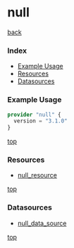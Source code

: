 # null

[back](../)

### Index

- [Example Usage](#example-usage)
- [Resources](#resources)
- [Datasources](#datasources)

### Example Usage

```terraform
provider "null" {
  version = "3.1.0"
}
```

[top](#index)

### Resources


- [null_resource](./r/null_resource.md)


[top](#index)

### Datasources


- [null_data_source](./d/null_data_source.md)


[top](#index)